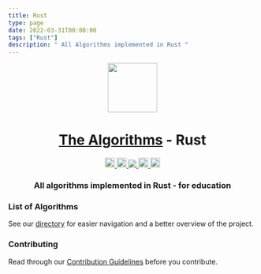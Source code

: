 ```yaml
---
title: Rust
type: page
date: 2022-03-31T00:00:00
tags: ["Rust"]
description: " All Algorithms implemented in Rust "
---
```


<div align="center">
<!-- Title: -->
<img src="https://upload.wikimedia.org/wikipedia/commons/thumb/d/d5/Rust_programming_language_black_logo.svg/1024px-Rust_programming_language_black_logo.svg.png" width="100" height="100">

<h1><a href="https://github.com/TheAlgorithms/">The Algorithms</a> - Rust</h1>

<!-- Labels: -->
<a href="https://gitpod.io/#https://github.com/TheAlgorithms/Rust">
    <img src="https://img.shields.io/badge/Gitpod-Ready--to--Code-blue?logo=gitpod&style=flat-square" height="20" alt="Gitpod Ready-to-Code">
</a>
<a href="https://github.com/TheAlgorithms/Rust/actions/workflows/build.yml">
  <img src="https://github.com/TheAlgorithms/Rust/actions/workflows/build.yml/badge.svg" height="20" alt="Build workflow">
</a>
<a href="https://codecov.io/gh/TheAlgorithms/Rust" > 
  <img src="https://codecov.io/gh/TheAlgorithms/Rust/graph/badge.svg?token=nRkPKfbs42"/> 
</a>
<a href="https://the-algorithms.com/discord">
  <img src="https://img.shields.io/discord/808045925556682782.svg?logo=discord&colorB=00d37d" height="20" alt="Discord community">
</a>
<a href="https://matrix.to/#/#TheAlgorithms_community:gitter.im">
  <img src="https://img.shields.io/gitter/room/TheAlgorithms/community.svg?style=flat-square" height="20" alt="Gitter chat">
</a>

<!-- Short description: -->
  <h3>All algorithms implemented in Rust - for education</h3>
</div>

### List of Algorithms

See our [directory](DIRECTORY.md) for easier navigation and a better overview of the project.

### Contributing

Read through our [Contribution Guidelines](CONTRIBUTING.md) before you contribute.
